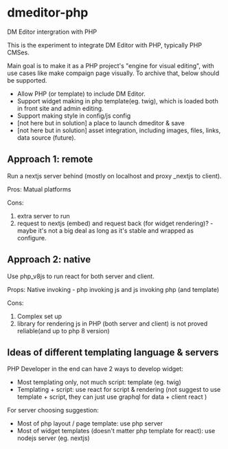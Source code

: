 # dmeditor-php
DM Editor intergration with PHP


This is the experiment to integrate DM Editor with PHP, typically PHP CMSes. 

Main goal is to make it as a PHP project's "engine for visual editing", with use cases like make compaign page visually. To archive that, below should be supported.

- Allow PHP (or template) to include DM Editor.
- Support widget making in php template(eg. twig), which is loaded both in front site and admin editing.
- Support making style in config/js config
- [not here but in solution] a place to launch dmeditor & save
- [not here but in solution] asset integration, including images, files, links, data source (future).

Approach 1: remote
------
Run a nextjs server behind (mostly on localhost and proxy _nextjs to client).

Pros: 
Matual platforms

Cons: 
1) extra server to run
2) request to nextjs (embed) and request back (for widget rendering)? - maybe it's not a big deal as long as it's stable and wrapped as configure.



Approach 2: native
------
Use php_v8js to run react for both server and client.

Props:
Native invoking - php invoking js and js invoking php (and template)

Cons: 
1) Complex set up
2) library for rendering js in PHP (both server and client) is not proved reliable(and up to php 8 version)
 

Ideas of different templating language & servers
-----
PHP Developer in the end can have 2 ways to develop widget:

- Most templating only, not much script: template (eg. twig)
- Templating + script: use react for script & rendering (not suggest to use template + script, they can just use graphql for data + client react )

For server choosing suggestion:

- Most of php layout / page template: use php server
- Most of widget templates (doesn't matter php template for react): use nodejs server (eg. nextjs)


